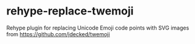 # rehype-replace-twemoji
Rehype plugin for replacing Unicode Emoji code points with SVG images from https://github.com/jdecked/twemoji
